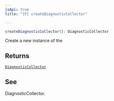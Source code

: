 ```yaml
---
jsApi: true
title: "[F] createDiagnosticCollector"

---
```

```ts
createDiagnosticCollector(): DiagnosticCollector
```

Create a new instance of the

## Returns

[`DiagnosticCollector`](Interface.DiagnosticCollector.md)

## See

DiagnosticCollector.
